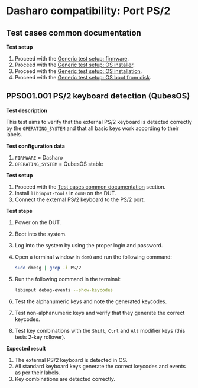 # Dasharo compatibility: Port PS/2

## Test cases common documentation

**Test setup**

1. Proceed with the
   [Generic test setup: firmware](../../generic-test-setup/#firmware).
1. Proceed with the
   [Generic test setup: OS installer](../../generic-test-setup/#os-installer).
1. Proceed with the
   [Generic test setup: OS installation](../../generic-test-setup/#os-installation).
1. Proceed with the
   [Generic test setup: OS boot from disk](../../generic-test-setup/#os-boot-from-disk).

## PPS001.001 PS/2 keyboard detection (QubesOS)

**Test description**

This test aims to verify that the external PS/2 keyboard is detected correctly
by the `OPERATING_SYSTEM` and that all basic keys work according to their
labels.

**Test configuration data**

1. `FIRMWARE` = Dasharo
1. `OPERATING_SYSTEM` = QubesOS stable

**Test setup**

1. Proceed with the
   [Test cases common documentation](#test-cases-common-documentation) section.
1. Install `libinput-tools` in `dom0` on the DUT.
1. Connect the external PS/2 keyboard to the PS/2 port.

**Test steps**

1. Power on the DUT.
1. Boot into the system.
1. Log into the system by using the proper login and password.
1. Open a terminal window in `dom0` and run the following command:

   ```bash
   sudo dmesg | grep -i PS/2
   ```

1. Run the following command in the terminal:

   ```bash
   libinput debug-events --show-keycodes
   ```

1. Test the alphanumeric keys and note the generated keycodes.
1. Test non-alphanumeric keys and verify that they generate the correct
   keycodes.
1. Test key combinations with the `Shift`, `Ctrl` and `Alt` modifier keys
   (this tests 2-key rollover).

**Expected result**

1. The external PS/2 keyboard is detected in OS.
1. All standard keyboard keys generate the correct keycodes and events as per
   their labels.
1. Key combinations are detected correctly.
